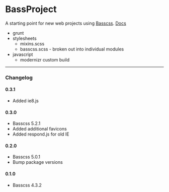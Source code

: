 BassProject
===========

A starting point for new web projects using [Basscss](http://www.basscss.com/). [Docs](http://basscss.com/docs)

* grunt
* stylesheets
	* mixins.scss
	* basscss.scss - broken out into individual modules
* javascript
	* modernizr custom build

___

### Changelog

#### 0.3.1
* Added ie8.js

#### 0.3.0
* Basscss 5.2.1
* Added additional favicons
* Added respond.js for old IE

#### 0.2.0
* Basscss 5.0.1
* Bump package versions

#### 0.1.0
* Basscss 4.3.2
